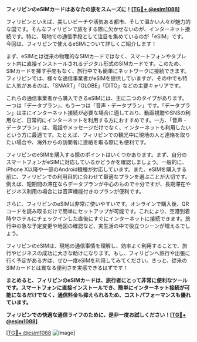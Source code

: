 **フィリピンのeSIMカードはあなたの旅をスムーズに！[[TG💪+ @esim1088](https://t.me/s/esim1088)]**

フィリピンといえば、美しいビーチや活気ある都市、そして温かい人々が魅力的な国です。そんなフィリピンで旅をする際に欠かせないのが、インターネット接続です。特に、現地での通信手段として注目を集めているのが「eSIM」です。今回は、フィリピンで使えるeSIMについて詳しくご紹介します！

まず、eSIMとは従来の物理的なSIMカードではなく、スマートフォンやタブレット内に直接インストールされるデジタル形式のSIMカードです。このため、SIMカードを挿す手間もなく、旅行中でも簡単にネットワークに接続できます。フィリピンでは、様々な通信事業者がeSIMを提供していますが、その中でも特に人気があるのは、「SMART」「GLOBE」「DITO」などの主要キャリアです。

これらの通信事業者から購入できるeSIMには、主に二つのタイプがあります。一つは「データプラン」、もう一つは「音声・データプラン」です。「データプラン」は主にインターネット接続が必要な場合に適しており、動画視聴やSNSの利用など、日常的にインターネットを利用する方におすすめです。一方、「音声・データプラン」は、電話やメッセージだけでなく、インターネットも利用したいという方に最適です。たとえば、フィリピンでの観光中に現地の人と連絡を取りたい場合や、海外からの訪問者に連絡を取る際にも便利です。

フィリピンのeSIMを購入する際のポイントはいくつかあります。まず、自分のスマートフォンがeSIMに対応しているかどうかを確認しましょう。一般的に、iPhone X以降や一部のAndroid機種が対応しています。また、eSIMを購入する前に、フィリピンでの利用目的に合わせて最適なプランを選ぶことが大切です。例えば、短期間の滞在ならデータプランが中心のもので十分ですが、長期滞在やビジネス利用の場合には音声機能付きのプランが便利です。

さらに、フィリピンのeSIMは非常に使いやすいです。オンラインで購入後、QRコードを読み取るだけで簡単にセットアップが可能です。これにより、空港到着時やホテルにチェックインした直後にすぐにインターネットに接続できます。旅行中の急な予定変更や地図の確認など、実生活の中で役立つシーンが増えるでしょう。

フィリピンのeSIMは、現地の通信事情を理解し、効率よく利用することで、旅行やビジネスの成功に大きな助けになります。もし、フィリピンへ旅行や出張に行く予定がある方は、ぜひ一度eSIMを利用してみてください。きっと、従来のSIMカードとは異なる便利さを実感できるはずです！

**まとめると、フィリピンのeSIMカードは、旅行者にとって非常に便利なツールです。スマートフォンに直接インストールでき、簡単にインターネット接続が可能になるだけでなく、通信料金も抑えられるため、コストパフォーマンスも優れています。**

**フィリピンでの快適な通信ライフのために、是非一度お試しください！[[TG💪+ @esim1088](https://t.me/s/esim1088)]**

[[TG💪+ @esim1088](https://t.me/s/esim1088) ![Image](https://i.postimg.cc/Y0z9fWf4/image.png)]